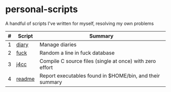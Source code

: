 # personal-scripts
A handful of scripts I've written for myself, resolving my own problems

|# |Script|Summary|
|--|------|-------|
|1 |[diary](diary) |Manage diaries|
|2 |[fuck](fuck)  |Random a line in fuck database|
|3 |[j4cc](j4cc)  |Compile C source files (single at once) with zero effort|
|4 |[readme](readme)|Report executables found in $HOME/bin, and their summary|
